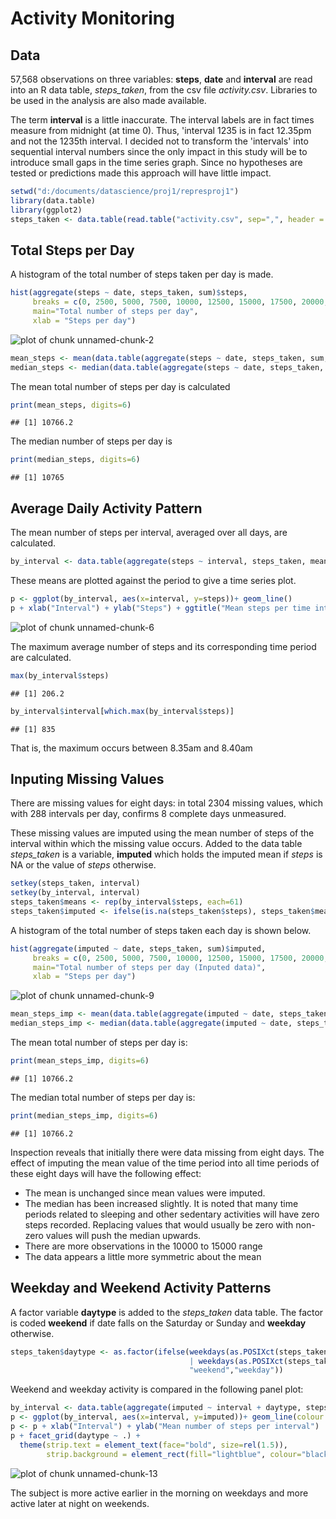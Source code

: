 # Activity Monitoring #

## Data ##

57,568 observations on three variables: **steps**, **date** and **interval** are read into an R data table, *steps_taken*, from the csv file *activity.csv*. Libraries to be used in the analysis are also made available.

The term **interval** is a little inaccurate. The interval labels are in fact times measure from midnight (at time 0). Thus, 'interval 1235 is in fact 12.35pm and not the 1235th interval. I decided not to transform the 'intervals' into sequential interval numbers since the only impact in this study will be to introduce small gaps in the time series graph. Since no hypotheses are tested or predictions made this approach will have little impact.


```r
setwd("d:/documents/datascience/proj1/represproj1")
library(data.table)
library(ggplot2)
steps_taken <- data.table(read.table("activity.csv", sep=",", header = TRUE, na.strings = "NA"))
```

## Total Steps per Day ##

A histogram of the total number of steps taken per day is made. 


```r
hist(aggregate(steps ~ date, steps_taken, sum)$steps,
     breaks = c(0, 2500, 5000, 7500, 10000, 12500, 15000, 17500, 20000, 22500, 25000),
     main="Total number of steps per day",
     xlab = "Steps per day")
```

![plot of chunk unnamed-chunk-2](figure/unnamed-chunk-2.png) 

```r
mean_steps <- mean(data.table(aggregate(steps ~ date, steps_taken, sum, na.rm=TRUE))$steps)
median_steps <- median(data.table(aggregate(steps ~ date, steps_taken, sum, na.rm=TRUE))$steps)
```

The mean total number of steps per day is calculated


```r
print(mean_steps, digits=6)
```

```
## [1] 10766.2
```

The median number of steps per day is


```r
print(median_steps, digits=6)
```

```
## [1] 10765
```

## Average Daily Activity Pattern ##

The mean number of steps per interval, averaged over all days, are calculated.


```r
by_interval <- data.table(aggregate(steps ~ interval, steps_taken, mean, na.rm=TRUE))
```

These means are plotted against the period to give a time series plot.


```r
p <- ggplot(by_interval, aes(x=interval, y=steps))+ geom_line()
p + xlab("Interval") + ylab("Steps") + ggtitle("Mean steps per time interval")
```

![plot of chunk unnamed-chunk-6](figure/unnamed-chunk-6.png) 

The maximum average number of steps and its corresponding time period are calculated.


```r
max(by_interval$steps)
```

```
## [1] 206.2
```

```r
by_interval$interval[which.max(by_interval$steps)]
```

```
## [1] 835
```
That is, the maximum occurs between 8.35am and 8.40am

## Inputing Missing Values ##

There are missing values for eight days: in total  2304 missing values, which with 288 intervals per day, confirms 8 complete days unmeasured.

These missing values are imputed using the mean number of steps of the interval within which the missing value occurs. Added to the data table *steps_taken* is a variable, **imputed** which holds the imputed mean if *steps* is NA or the value of *steps* otherwise.


```r
setkey(steps_taken, interval)
setkey(by_interval, interval)
steps_taken$means <- rep(by_interval$steps, each=61)
steps_taken$imputed <- ifelse(is.na(steps_taken$steps), steps_taken$means, steps_taken$steps)
```

A histogram of the total number of steps taken each day is shown below.


```r
hist(aggregate(imputed ~ date, steps_taken, sum)$imputed,
     breaks = c(0, 2500, 5000, 7500, 10000, 12500, 15000, 17500, 20000, 22500, 25000),
     main="Total number of steps per day (Inputed data)",
     xlab = "Steps per day")
```

![plot of chunk unnamed-chunk-9](figure/unnamed-chunk-9.png) 

```r
mean_steps_imp <- mean(data.table(aggregate(imputed ~ date, steps_taken, sum, na.rm=TRUE))$imputed)
median_steps_imp <- median(data.table(aggregate(imputed ~ date, steps_taken, sum, na.rm=TRUE))$imputed)
```
The mean total number of steps per day is:


```r
print(mean_steps_imp, digits=6)
```

```
## [1] 10766.2
```

The median total number of steps per day is:


```r
print(median_steps_imp, digits=6)
```

```
## [1] 10766.2
```

Inspection reveals that initially there were data missing from eight days. The effect of imputing the mean value of the time period into all time periods of these eight days will have the following effect:

- The mean is unchanged since mean values were imputed.
- The median has been increased slightly. It is noted that many time periods related to sleeping and other sedentary activities will have zero steps recorded. Replacing values that would usually be zero with non-zero values will push the median upwards.
- There are more observations in the 10000 to 15000 range
- The data appears a little more symmetric about the mean

## Weekday and Weekend Activity Patterns ##

A factor variable **daytype** is added to the *steps_taken* data table. The factor is coded **weekend** if date falls on the Saturday or Sunday and **weekday** otherwise.


```r
steps_taken$daytype <- as.factor(ifelse(weekdays(as.POSIXct(steps_taken$date))=="Saturday" 
                                        | weekdays(as.POSIXct(steps_taken$date))=="Sunday",
                                        "weekend","weekday"))
```

Weekend and weekday activity is compared in the following panel plot:


```r
by_interval <- data.table(aggregate(imputed ~ interval + daytype, steps_taken, mean, na.rm=TRUE))
p <- ggplot(by_interval, aes(x=interval, y=imputed))+ geom_line(colour = "blue")
p <- p + xlab("Interval") + ylab("Mean number of steps per interval") 
p + facet_grid(daytype ~ .) +
  theme(strip.text = element_text(face="bold", size=rel(1.5)),
        strip.background = element_rect(fill="lightblue", colour="black", size=1))
```

![plot of chunk unnamed-chunk-13](figure/unnamed-chunk-13.png) 

The subject is more active earlier in the morning on weekdays and more active later at night on weekends.
